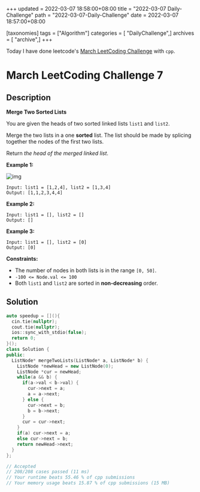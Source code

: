 +++
updated = 2022-03-07 18:58:00+08:00
title = "2022-03-07 Daily-Challenge"
path = "2022-03-07-Daily-Challenge"
date = 2022-03-07 18:57:00+08:00

[taxonomies]
tags = ["Algorithm"]
categories = [ "DailyChallenge",]
archives = [ "archive",]
+++

Today I have done leetcode's [March LeetCoding Challenge](https://leetcode.com/problems/merge-two-sorted-lists/) with `cpp`.

<!-- more -->

# March LeetCoding Challenge 7

## Description

**Merge Two Sorted Lists**

You are given the heads of two sorted linked lists `list1` and `list2`.

Merge the two lists in a one **sorted** list. The list should be made by splicing together the nodes of the first two lists.

Return *the head of the merged linked list*.

 

**Example 1:**

![img](https://assets.leetcode.com/uploads/2020/10/03/merge_ex1.jpg)

```
Input: list1 = [1,2,4], list2 = [1,3,4]
Output: [1,1,2,3,4,4]
```

**Example 2:**

```
Input: list1 = [], list2 = []
Output: []
```

**Example 3:**

```
Input: list1 = [], list2 = [0]
Output: [0]
```

 

**Constraints:**

- The number of nodes in both lists is in the range `[0, 50]`.
- `-100 <= Node.val <= 100`
- Both `list1` and `list2` are sorted in **non-decreasing** order.

## Solution

``` cpp
auto speedup = [](){
  cin.tie(nullptr);
  cout.tie(nullptr);
  ios::sync_with_stdio(false);
  return 0;
}();
class Solution {
public:
  ListNode* mergeTwoLists(ListNode* a, ListNode* b) {
    ListNode *newHead = new ListNode(0);
    ListNode *cur = newHead;
    while(a && b) {
      if(a->val < b->val) {
        cur->next = a;
        a = a->next;
      } else {
        cur->next = b;
        b = b->next;
      }
      cur = cur->next;
    }
    if(a) cur->next = a;
    else cur->next = b;
    return newHead->next;
  }
};

// Accepted
// 208/208 cases passed (11 ms)
// Your runtime beats 55.46 % of cpp submissions
// Your memory usage beats 15.87 % of cpp submissions (15 MB)
```
